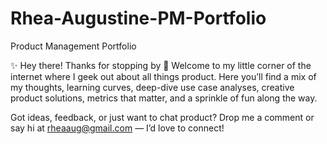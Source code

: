 # Rhea-Augustine-PM-Portfolio
Product Management Portfolio

✨ Hey there! Thanks for stopping by 👋
Welcome to my little corner of the internet where I geek out about all things product. Here you’ll find a mix of my thoughts, learning curves, deep-dive use case analyses, creative product solutions, metrics that matter, and a sprinkle of fun along the way.

Got ideas, feedback, or just want to chat product? Drop me a comment or say hi at rheaaug@gmail.com
 — I’d love to connect!
